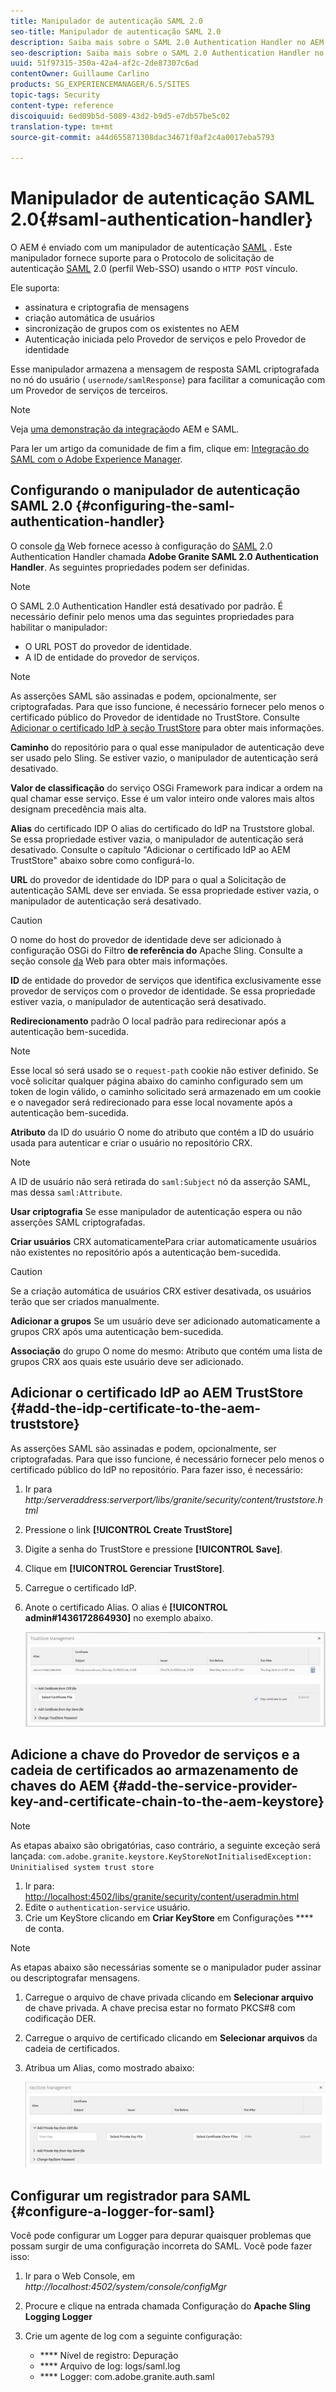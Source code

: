 ```yaml
---
title: Manipulador de autenticação SAML 2.0
seo-title: Manipulador de autenticação SAML 2.0
description: Saiba mais sobre o SAML 2.0 Authentication Handler no AEM.
seo-description: Saiba mais sobre o SAML 2.0 Authentication Handler no AEM.
uuid: 51f97315-350a-42a4-af2c-2de87307c6ad
contentOwner: Guillaume Carlino
products: SG_EXPERIENCEMANAGER/6.5/SITES
topic-tags: Security
content-type: reference
discoiquuid: 6ed09b5d-5089-43d2-b9d5-e7db57be5c02
translation-type: tm+mt
source-git-commit: a44d655871308dac34671f0af2c4a0017eba5793

---
```



# Manipulador de autenticação SAML 2.0{#saml-authentication-handler}

O AEM é enviado com um manipulador de autenticação [SAML](http://saml.xml.org/saml-specifications) . Este manipulador fornece suporte para o Protocolo de solicitação de autenticação [SAML](http://saml.xml.org/saml-specifications) 2.0 (perfil Web-SSO) usando o `HTTP POST` vínculo.

Ele suporta:

* assinatura e criptografia de mensagens
* criação automática de usuários
* sincronização de grupos com os existentes no AEM
* Autenticação iniciada pelo Provedor de serviços e pelo Provedor de identidade

Esse manipulador armazena a mensagem de resposta SAML criptografada no nó do usuário ( `usernode/samlResponse`) para facilitar a comunicação com um Provedor de serviços de terceiros.

>[!NOTE]
>
>Veja [uma demonstração da integração](https://helpx.adobe.com/cq/kb/saml-demo.html)do AEM e SAML.
>
>Para ler um artigo da comunidade de fim a fim, clique em: [Integração do SAML com o Adobe Experience Manager](https://helpx.adobe.com/experience-manager/using/aem63_saml.html).

## Configurando o manipulador de autenticação SAML 2.0 {#configuring-the-saml-authentication-handler}

O console [da](/help/sites-deploying/configuring-osgi.md) Web fornece acesso à configuração do [SAML](http://saml.xml.org/saml-specifications) 2.0 Authentication Handler chamada **Adobe Granite SAML 2.0 Authentication Handler**. As seguintes propriedades podem ser definidas.

>[!NOTE]
>
>O SAML 2.0 Authentication Handler está desativado por padrão. É necessário definir pelo menos uma das seguintes propriedades para habilitar o manipulador:
>
>* O URL POST do provedor de identidade.
>* A ID de entidade do provedor de serviços.
>



>[!NOTE]
>
>As asserções SAML são assinadas e podem, opcionalmente, ser criptografadas. Para que isso funcione, é necessário fornecer pelo menos o certificado público do Provedor de identidade no TrustStore. Consulte [Adicionar o certificado IdP à seção TrustStore](/help/sites-administering/saml-2-0-authenticationhandler.md#add-the-idp-certificate-to-the-aem-truststore) para obter mais informações.

**Caminho** do repositório para o qual esse manipulador de autenticação deve ser usado pelo Sling. Se estiver vazio, o manipulador de autenticação será desativado.

**Valor de classificação** do serviço OSGi Framework para indicar a ordem na qual chamar esse serviço. Esse é um valor inteiro onde valores mais altos designam precedência mais alta.

**Alias** do certificado IDP O alias do certificado do IdP na Truststore global. Se essa propriedade estiver vazia, o manipulador de autenticação será desativado. Consulte o capítulo &quot;Adicionar o certificado IdP ao AEM TrustStore&quot; abaixo sobre como configurá-lo.

**URL** do provedor de identidade do IDP para o qual a Solicitação de autenticação SAML deve ser enviada. Se essa propriedade estiver vazia, o manipulador de autenticação será desativado.

>[!CAUTION]
>
>O nome do host do provedor de identidade deve ser adicionado à configuração OSGi do Filtro **de referência do** Apache Sling. Consulte a seção console [da](/help/sites-deploying/configuring-osgi.md) Web para obter mais informações.

**ID** de entidade do provedor de serviços que identifica exclusivamente esse provedor de serviços com o provedor de identidade. Se essa propriedade estiver vazia, o manipulador de autenticação será desativado.

**Redirecionamento** padrão O local padrão para redirecionar após a autenticação bem-sucedida.

>[!NOTE]
>
>Esse local só será usado se o `request-path` cookie não estiver definido. Se você solicitar qualquer página abaixo do caminho configurado sem um token de login válido, o caminho solicitado será armazenado em um cookie
>e o navegador será redirecionado para esse local novamente após a autenticação bem-sucedida.

**Atributo** da ID do usuário O nome do atributo que contém a ID do usuário usada para autenticar e criar o usuário no repositório CRX.

>[!NOTE]
>
>A ID de usuário não será retirada do `saml:Subject` nó da asserção SAML, mas dessa `saml:Attribute`.

**Usar criptografia** Se esse manipulador de autenticação espera ou não asserções SAML criptografadas.

**Criar usuários** CRX automaticamentePara criar automaticamente usuários não existentes no repositório após a autenticação bem-sucedida.

>[!CAUTION]
>
>Se a criação automática de usuários CRX estiver desativada, os usuários terão que ser criados manualmente.

**Adicionar a grupos** Se um usuário deve ser adicionado automaticamente a grupos CRX após uma autenticação bem-sucedida.

**Associação** do grupo O nome do mesmo: Atributo que contém uma lista de grupos CRX aos quais este usuário deve ser adicionado.

## Adicionar o certificado IdP ao AEM TrustStore {#add-the-idp-certificate-to-the-aem-truststore}

As asserções SAML são assinadas e podem, opcionalmente, ser criptografadas. Para que isso funcione, é necessário fornecer pelo menos o certificado público do IdP no repositório. Para fazer isso, é necessário:

1. Ir para *http:/serveraddress:serverport/libs/granite/security/content/truststore.html*
1. Pressione o link **[!UICONTROL Create TrustStore]**
1. Digite a senha do TrustStore e pressione **[!UICONTROL Save]**.
1. Clique em **[!UICONTROL Gerenciar TrustStore]**.
1. Carregue o certificado IdP.
1. Anote o certificado Alias. O alias é **[!UICONTROL admin#1436172864930]** no exemplo abaixo.

   ![chlimage_1-372](assets/chlimage_1-372.png)

## Adicione a chave do Provedor de serviços e a cadeia de certificados ao armazenamento de chaves do AEM {#add-the-service-provider-key-and-certificate-chain-to-the-aem-keystore}

>[!NOTE]
>
>As etapas abaixo são obrigatórias, caso contrário, a seguinte exceção será lançada: `com.adobe.granite.keystore.KeyStoreNotInitialisedException: Uninitialised system trust store`

1. Ir para: [http://localhost:4502/libs/granite/security/content/useradmin.html](http://localhost:4502/libs/granite/security/content/useradmin.html)
1. Edite o `authentication-service` usuário.
1. Crie um KeyStore clicando em **Criar KeyStore** em Configurações **** de conta.

>[!NOTE]
>
>As etapas abaixo são necessárias somente se o manipulador puder assinar ou descriptografar mensagens.

1. Carregue o arquivo de chave privada clicando em **Selecionar arquivo** de chave privada. A chave precisa estar no formato PKCS#8 com codificação DER.
1. Carregue o arquivo de certificado clicando em **Selecionar arquivos** da cadeia de certificados.
1. Atribua um Alias, como mostrado abaixo:

   ![chlimage_1-373](assets/chlimage_1-373.png)

## Configurar um registrador para SAML {#configure-a-logger-for-saml}

Você pode configurar um Logger para depurar quaisquer problemas que possam surgir de uma configuração incorreta do SAML. Você pode fazer isso:

1. Ir para o Web Console, em *http://localhost:4502/system/console/configMgr*
1. Procure e clique na entrada chamada Configuração do **Apache Sling Logging Logger**
1. Crie um agente de log com a seguinte configuração:

   * **** Nível de registro: Depuração
   * **** Arquivo de log: logs/saml.log
   * **** Logger: com.adobe.granite.auth.saml

